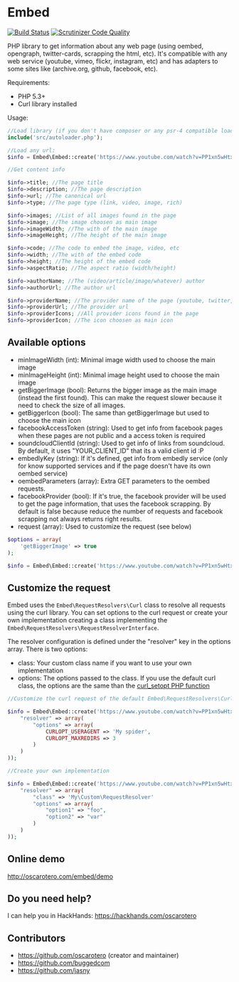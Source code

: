 Embed
=====

[![Build Status](https://travis-ci.org/oscarotero/Embed.svg?branch=master)](https://travis-ci.org/oscarotero/Embed)
[![Scrutinizer Code Quality](https://scrutinizer-ci.com/g/oscarotero/Embed/badges/quality-score.png?s=79e37032db280b9795388124c030dcf4309343d1)](https://scrutinizer-ci.com/g/oscarotero/Embed/)

PHP library to get information about any web page (using oembed, opengraph, twitter-cards, scrapping the html, etc). It's compatible with any web service (youtube, vimeo, flickr, instagram, etc) and has adapters to some sites like (archive.org, github, facebook, etc).

Requirements:

* PHP 5.3+
* Curl library installed

Usage:

```php
//Load library (if you don't have composer or any psr-4 compatible loader):
include('src/autoloader.php');

//Load any url:
$info = Embed\Embed::create('https://www.youtube.com/watch?v=PP1xn5wHtxE');

//Get content info

$info->title; //The page title
$info->description; //The page description
$info->url; //The canonical url
$info->type; //The page type (link, video, image, rich)

$info->images; //List of all images found in the page
$info->image; //The image choosen as main image
$info->imageWidth; //The with of the main image
$info->imageHeight; //The height of the main image

$info->code; //The code to embed the image, video, etc
$info->width; //The with of the embed code
$info->height; //The height of the embed code
$info->aspectRatio; //The aspect ratio (width/height)

$info->authorName; //The (video/article/image/whatever) author 
$info->authorUrl; //The author url

$info->providerName; //The provider name of the page (youtube, twitter, instagram, etc)
$info->providerUrl; //The provider url
$info->providerIcons; //All provider icons found in the page
$info->providerIcon; //The icon choosen as main icon
```

Available options
-----------------

* minImageWidth (int): Minimal image width used to choose the main image
* minImageHeight (int): Minimal image height used to choose the main image
* getBiggerImage (bool): Returns the bigger image as the main image (instead the first found). This can make the request slower because it need to check the size of all images.
* getBiggerIcon (bool): The same than getBiggerImage but used to choose the main icon
* facebookAccessToken (string): Used to get info from facebook pages when these pages are not public and a access token is required
* soundcloudClientId (string): Used to get info of links from soundcloud. By default, it uses "YOUR_CLIENT_ID" that its a valid client id :P
* embedlyKey (string): If it's defined, get info from embedly service (only for know supported services and if the page doesn't have its own oembed service)
* oembedParameters (array): Extra GET parameters to the oembed requests.
* facebookProvider (bool): If it's true, the facebook provider will be used to get the page information, that uses the facebook scrapping. By default is false because reduce the number of requests and facebook scrapping not always returns right results.
* request (array): Used to customize the request (see below)

```php
$options = array(
	'getBiggerImage' => true
);

$info = Embed\Embed::create('https://www.youtube.com/watch?v=PP1xn5wHtxE', $options);
```

Customize the request
---------------------

Embed uses the `Embed\RequestResolvers\Curl` class to resolve all requests using the curl library. You can set options to the curl request or create your own implementation creating a class implementing the `Embed\RequestResolvers\RequestResolverInterface`.

The resolver configuration is defined under the "resolver" key in the options array. There is two options:

* class: Your custom class name if you want to use your own implementation
* options: The options passed to the class. If you use the default curl class, the options are the same than the [curl_setopt PHP function](http://php.net/manual/en/function.curl-setopt.php)

```php
//Customize the curl request of the default Embed\RequestResolvers\Curl

$info = Embed\Embed::create('https://www.youtube.com/watch?v=PP1xn5wHtxE', array(
	"resolver" => array(
		"options" => array(
			CURLOPT_USERAGENT => 'My spider',
			CURLOPT_MAXREDIRS => 3
		)
	)
));

//Create your own implementation

$info = Embed\Embed::create('https://www.youtube.com/watch?v=PP1xn5wHtxE', array(
	"resolver" => array(
		"class" => 'My\Custom\RequestResolver'
		"options" => array(
			"option1" => "foo",
			"option2" => "var"
		)
	)
));
```

Online demo
-----------

http://oscarotero.com/embed/demo

Do you need help?
-----------------

I can help you in HackHands: https://hackhands.com/oscarotero

Contributors
------------
* https://github.com/oscarotero (creator and maintainer)
* https://github.com/buggedcom
* https://github.com/jasny
